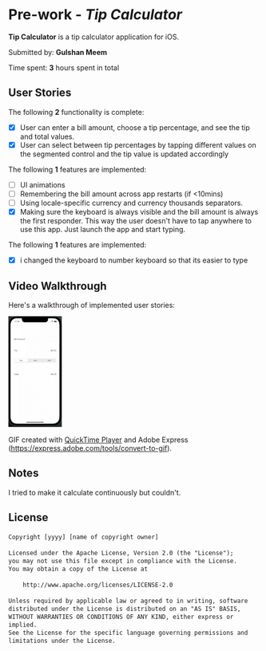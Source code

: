# Pre-work - *Tip Calculator*

**Tip Calculator** is a tip calculator application for iOS.

Submitted by: **Gulshan Meem**

Time spent: **3** hours spent in total

## User Stories

The following **2** functionality is complete:

* [X] User can enter a bill amount, choose a tip percentage, and see the tip and total values.
* [X] User can select between tip percentages by tapping different values on the segmented control and the tip value is updated accordingly

The following **1** features are implemented:

* [ ] UI animations
* [ ] Remembering the bill amount across app restarts (if <10mins)
* [ ] Using locale-specific currency and currency thousands separators.
* [X] Making sure the keyboard is always visible and the bill amount is always the first responder. This way the user doesn't have to tap anywhere to use this app. Just launch the app and start typing.

The following **1** features are implemented:

- [X] i changed the keyboard to number keyboard so that its easier to type

## Video Walkthrough

Here's a walkthrough of implemented user stories:

<img src='video walkthrough.gif' title='video walkthrough' width='' alt='video walkthrough' />

GIF created with [QuickTime Player](https://support.apple.com/downloads/quicktime) and
Adobe Express (https://express.adobe.com/tools/convert-to-gif).

## Notes

I tried to make it calculate continuously but couldn't.

## License

    Copyright [yyyy] [name of copyright owner]

    Licensed under the Apache License, Version 2.0 (the "License");
    you may not use this file except in compliance with the License.
    You may obtain a copy of the License at

        http://www.apache.org/licenses/LICENSE-2.0

    Unless required by applicable law or agreed to in writing, software
    distributed under the License is distributed on an "AS IS" BASIS,
    WITHOUT WARRANTIES OR CONDITIONS OF ANY KIND, either express or implied.
    See the License for the specific language governing permissions and
    limitations under the License.
